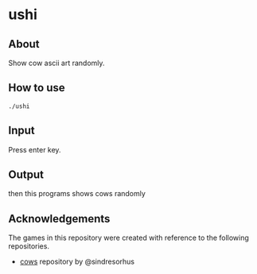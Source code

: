# ushi

## About
Show cow ascii art randomly.

## How to use

```
./ushi
```

## Input

Press enter key.

## Output

then this programs shows cows randomly

## Acknowledgements
The games in this repository were created with reference to the following repositories.
- [cows](https://github.com/sindresorhus/cows) repository by @sindresorhus